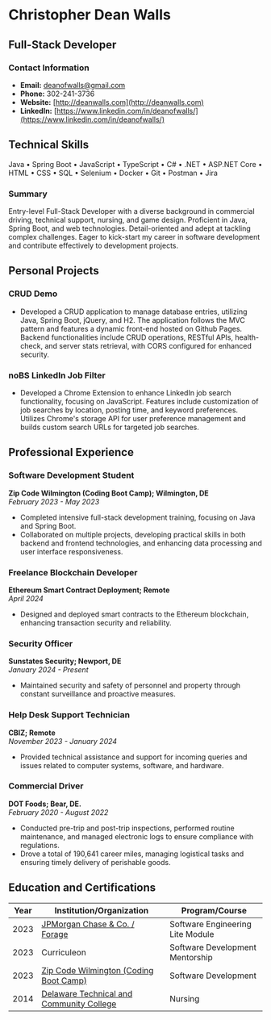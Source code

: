 <link rel="stylesheet" type="text/css" media="all" href="./style.css" />

# Christopher Dean Walls

## Full-Stack Developer

### Contact Information
- **Email:** [deanofwalls@gmail.com](mailto:deanofwalls@gmail.com)
- **Phone:** 302-241-3736
- **Website:** [http://deanwalls.com](http://deanwalls.com)
- **LinkedIn:** [https://www.linkedin.com/in/deanofwalls/](https://www.linkedin.com/in/deanofwalls/)

## Technical Skills
Java &bull; Spring Boot &bull; JavaScript &bull; TypeScript &bull; C# &bull; .NET &bull; ASP.NET Core &bull; HTML &bull; CSS &bull; SQL &bull; Selenium &bull; Docker &bull; Git &bull; Postman &bull; Jira

### Summary
Entry-level Full-Stack Developer with a diverse background in commercial driving, technical support, nursing, and game design. Proficient in Java, Spring Boot, and web technologies. Detail-oriented and adept at tackling complex challenges. Eager to kick-start my career in software development and contribute effectively to development projects.

## Personal Projects

### CRUD Demo
- Developed a CRUD application to manage database entries, utilizing Java, Spring Boot, jQuery, and H2. The application follows the MVC pattern and features a dynamic front-end hosted on Github Pages. Backend functionalities include CRUD operations, RESTful APIs, health-check, and server stats retrieval, with CORS configured for enhanced security.

### noBS LinkedIn Job Filter
- Developed a Chrome Extension to enhance LinkedIn job search functionality, focusing on JavaScript. Features include customization of job searches by location, posting time, and keyword preferences. Utilizes Chrome's storage API for user preference management and builds custom search URLs for targeted job searches.

## Professional Experience

### Software Development Student
**Zip Code Wilmington (Coding Boot Camp); Wilmington, DE**  
*February 2023 - May 2023*
- Completed intensive full-stack development training, focusing on Java and Spring Boot.
- Collaborated on multiple projects, developing practical skills in both backend and frontend technologies, and enhancing data processing and user interface responsiveness.

### Freelance Blockchain Developer
**Ethereum Smart Contract Deployment; Remote**  
*April 2024*
- Designed and deployed smart contracts to the Ethereum blockchain, enhancing transaction security and reliability.

### Security Officer
**Sunstates Security; Newport, DE**  
*January 2024 - Present*
- Maintained security and safety of personnel and property through constant surveillance and proactive measures.

### Help Desk Support Technician
**CBIZ; Remote**  
*November 2023 - January 2024*
- Provided technical assistance and support for incoming queries and issues related to computer systems, software, and hardware.

### Commercial Driver
**DOT Foods; Bear, DE.**  
*February 2020 - August 2022*
- Conducted pre-trip and post-trip inspections, performed routine maintenance, and managed electronic logs to ensure compliance with regulations.
- Drove a total of 190,641 career miles, managing logistical tasks and ensuring timely delivery of perishable goods.

## Education and Certifications

| Year | Institution/Organization                                                                   | Program/Course                      |
|------|-------------------------------------------------------------------------------------------|------------------------------------|
| 2023 | [JPMorgan Chase & Co. / Forage](forage.pdf)                                               | Software Engineering Lite Module   |
| 2023 | Curriculeon                                                                              | Software Development Mentorship    |
| 2023 | [Zip Code Wilmington (Coding Boot Camp)](zipcode.pdf)                                     | Software Development               |
| 2014 | [Delaware Technical and Community College](lpnDiploma.pdf)                                | Nursing                            |
